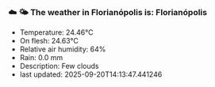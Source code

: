### ☁️ 🌤️  The weather in Florianópolis is: Florianópolis

- Temperature: 24.46°C
- On flesh: 24.63°C
- Relative air humidity: 64%
- Rain: 0.0 mm
- Description: Few clouds
- last updated: 2025-09-20T14:13:47.441246
